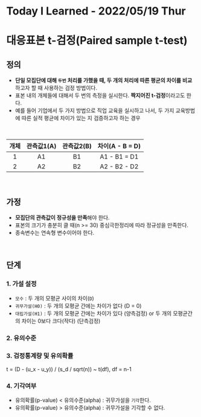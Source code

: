 # Today I Learned - 2022/05/19 Thur

# 대응표본 t-검정(Paired sample t-test)

## 정의
- **단일 모집단에 대해 `두번` 처리를 가했을 때, 두 개의 처리에 따른 평균의 차이를 비교**하고자 할 때 사용하는 검정 방법이다.
- 표본 내의 개체들에 대해서 두 번의 측정을 실시한다. **짝지어진 t-검정**이라고도 한다.
- 예를 들어 기업에서 두 가지 방법으로 직업 교육을 실시하고 나서, 두 가지 교육방법에 따른 실적 평균에 차이가 있는 지 검증하고자 하는 경우
<br>

|개체|관측값1(A)|관측값2(B)|차이(A - B = D)|
| :---: | :---: | :---: | :---: |
|1|A1|B1|A1 - B1 = D1|
|2|A2|B2|A2 - B2 - D2|

<br>

## 가정
- **모집단의 관측값이 정규성을 만족**해야 한다.
- 표본의 크기가 충분히 클 때(n >= 30) 중심극한정리에 따라 정규성을 만족한다.
- 종속변수는 연속형 변수이어야 한다.
<br>

## 단계
### 1. 가설 설정
- `모수` : 두 개의 모평균 사이의 차이(`D`)
- `귀무가설(H0)` : 두 개의 모평균 간에는 차이가 없다 (D = 0)
- `대립가설(H1)` : 두 개의 모평균 간에는 차이가 있다 (양측검정) or 두 개의 모평균간의 차이는 0보다 크다(작다) (단측검정)

### 2. 유의수준

### 3. 검정통계량 및 유의확률
t = (D - (u_x - u_y)) / (s_d / sqrt(n))  ~  t(df),  df = n-1

### 4. 기각여부
- 유의확률(p-value) < 유의수준(alpha) : 귀무가설을 `기각`한다.
- 유의확률(p-value) > 유의수준(alpha) : 귀무가설을 기각할 수 없다.



<br>

##
